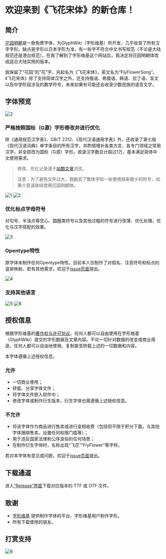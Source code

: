 # 欢迎来到《飞花宋体》的新仓库！


## 简介

[花园明朝](http://fonts.jp/hanazono/)是一款免费字体，为GlyphWiki（字形维基）所开发，几乎收录了所有汉字字形。缺点是字形以日本字形为准，有一些字不符合中文书写规范（不论是大陆规范还是港台规范）。在我了解到了字形维基这个网站后，我决定将花园明朝体改成适合大陆实用的版本。

我保留了“花园”的“花”字，另起名为《飞花宋体》，英文名为“FlyFlowerSong”。《飞花宋体》除了支持简体汉字之外，还支持俄语、希腊语、韩语、拉丁语、盲文以及中学阶段涉及的数学符号，未来如果有可能还会收录少数民族的语言文字。

## 字体预览

 ![2](image/封面.jpg)

### 严格按照国标（G源）字形修改并进行优化

除《通用规范汉字表》、GB/T 2312、《现代汉语通用字表》外，还收录了第七版《现代汉语词典》单字条目的所有汉字，并酌情增补各类方言、各专门领域之常用汉字，并全部改为国标（G源）字形。收录汉字数总计超过1万，基本满足简体中文使用需求。

> 修改、优化记录请于[站酷文章](https://www.zcool.com.cn/article/ZMTIzNjQyNA==.html)浏览。
> 
> 注意：为了避免文件过大，我删去了繁体字和一些使用频率极少的符号，如果介意请继续使用花园明朝体。

![1](image/介绍1.jpg)
![2](image/介绍2.jpg)

### 优化标点字母符号

对句号、半浊点等空心、圆圈类符号以及其他过粗的符号进行改薄、优化处理，优化与汉字搭配的效果。

![3](image/介绍3.jpg)

### Opentype特性
原字体未制作任何Opentype特性。目前本人仅制作了对假名、注音符号和标点的竖排映射。若有其他需求，欢迎于[issue页面](https://github.com/Skr-ZERO/FlyFlowerSong/issues)提出。

![4](image/介绍4.jpg)
 
### 支持其他语言
![5](image/介绍5.jpg)
![6](image/介绍6.jpg)

## 授权信息

根据字形维基的[著作权与许可协议](http://zhs.glyphwiki.org/wiki/GlyphWiki:%e8%91%97%e4%bd%9c%e6%9d%83%e4%b8%8e%e8%ae%b8%e5%8f%af%e5%8d%8f%e8%ae%ae)，任何人都可以自由使用在字形维基（GlyphWiki）提交的字形数据及文章内容。不论一切针对数据的改变或商业用途，任何人都可以自由地使用、复制甚至转载上述的一切数据和内容。

本字体遵循上述授权信息。

### 允许
- 一切商业使用；
- 转载、分享字体文件；
- 将字体文件嵌入软件中；
- 修改字体或制作衍生版本，衍生字体也需遵循上述授权信息。

### 不允许
- 将该字体作为商品进行售卖或进行变相收费（包括但不限于积分下载，与其他字体捆绑售卖，设置任何权限门槛等）；
- 用于违反国家法律和公序良俗的任何场景；
- 在制作衍生字体时，名称出现“飞花”“FlyFlower”等字样。

若对本字体有意见或问题，欢迎于[issue页面](https://github.com/Skr-ZERO/FlyFlowerSong/issues)提出。

## 下载通道

进入[“Release”界面](https://github.com/Skr-ZERO/FlyFlowerSong/releases)下载对应版本的 TTF 或 OTF 文件。

## 致谢

- [字形维基](http://zhs.glyphwiki.org/wiki/GlyphWiki:%e9%a6%96%e9%a1%b5) 提供制作字体的平台，字形维基用户制作字形。
- 所有下载使用的朋友。


## 打赏支持

![6](image/打赏.jpg)
